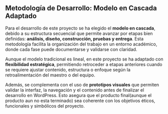 ##  Metodología de Desarrollo: Modelo en Cascada Adaptado

Para el desarrollo de este proyecto se ha elegido el **modelo en cascada**, debido a su estructura secuencial que permite avanzar por etapas bien definidas: **análisis, diseño, construcción, pruebas y entrega**. Esta metodología facilita la organización del trabajo en un entorno académico, donde cada fase puede documentarse y validarse con claridad.

Aunque el modelo tradicional es lineal, en este proyecto se ha adaptado con **flexibilidad estratégica**, permitiendo retroceder a etapas anteriores cuando se requiere ajustar contenido, estructura o enfoque según la retroalimentación del maestro o del equipo.

Además, se complementa con el uso de **prototipos visuales** que permiten validar la interfaz, la navegación y el contenido antes de finalizar el desarrollo en WordPress. Esto asegura que el producto final(aunque el producto aun no esta terminado) sea coherente con los objetivos éticos, funcionales y simbólicos del proyecto.
